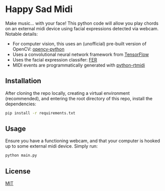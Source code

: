 # Happy Sad Midi

Make music... with your face! This python code will allow you play chords on an external midi device using facial expressions detected via webcam. Notable details:

- For computer vision, this uses an (unofficial) pre-built version of OpenCV: [opencv-python](https://pypi.org/project/opencv-python/)
- Uses a convolutional neural network framework from [TensorFlow](https://www.tensorflow.org/)
- Uses the facial expression classifer: [FER](https://pypi.org/project/fer/)
- MIDI events are programmatically generated with [python-rtmidi](https://pypi.org/project/python-rtmidi/)

## Installation

After cloning the repo locally, creating a virtual environment (recommended), and entering the root directory of this repo, install the dependencies:

```bash
pip install -r requirements.txt
```

## Usage

Ensure you have a functioning webcam, and that your computer is hooked up to some external midi device. Simply run:

```bash
python main.py
```

## License

[MIT](https://choosealicense.com/licenses/mit/)

